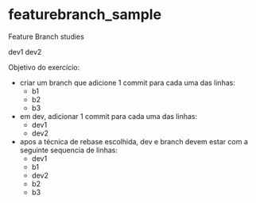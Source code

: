 # featurebranch_sample
Feature Branch studies

dev1
dev2

Objetivo do exercício:
- criar um branch que adicione 1 commit para cada uma das linhas:
  - b1
  - b2
  - b3
- em dev, adicionar 1 commit para cada uma das linhas:
  - dev1
  - dev2 
- apos a técnica de rebase escolhida, dev e branch devem estar com a seguinte sequencia de linhas:
  - dev1
  - b1
  - dev2
  - b2
  - b3
